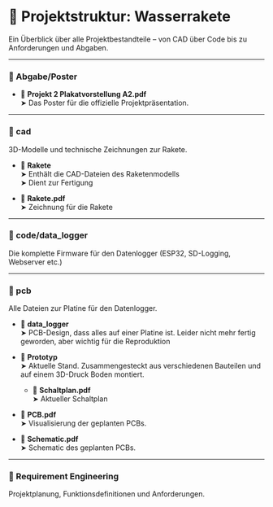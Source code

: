 # 🚀 Projektstruktur: Wasserrakete

Ein Überblick über alle Projektbestandteile – von CAD über Code bis zu Anforderungen und Abgaben.

---


### 📁 Abgabe/Poster
- 📄 **Projekt 2 Plakatvorstellung A2.pdf**  
  ➤ Das Poster für die offizielle Projektpräsentation.
---

### 📁 cad
3D-Modelle und technische Zeichnungen zur Rakete.

- 📁 **Rakete**  
 ➤ Enthält die CAD-Dateien des Raketenmodells  
  ➤ Dient zur Fertigung 

- 📄 **Rakete.pdf**  
  ➤ Zeichnung für die Rakete
---

### 📁 code/data_logger
Die komplette Firmware für den Datenlogger (ESP32, SD-Logging, Webserver etc.)



---

### 📁 pcb
Alle Dateien zur Platine für den Datenlogger.

- 📁 **data_logger**  
  ➤ PCB-Design, dass alles auf einer Platine ist. Leider nicht mehr fertig geworden, aber wichtig für die Reproduktion

- 📁 **Prototyp**  
  ➤ Aktuelle Stand. Zusammengesteckt aus verschiedenen Bauteilen und auf einem 3D-Druck Boden montiert.

  - 📄 **Schaltplan.pdf**  
  ➤ Aktueller Schaltplan 

- 📄 **PCB.pdf**  
  ➤ Visualisierung der geplanten PCBs. 

- 📄 **Schematic.pdf**  
 ➤ Schematic des geplanten PCBs.


---

### 📁 Requirement Engineering
Projektplanung, Funktionsdefinitionen und Anforderungen.



